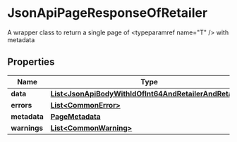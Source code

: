 

# JsonApiPageResponseOfRetailer

A wrapper class to return a single page of <typeparamref name=\"T\" /> with metadata

## Properties

| Name | Type | Description | Notes |
|------------ | ------------- | ------------- | -------------|
|**data** | [**List&lt;JsonApiBodyWithIdOfInt64AndRetailerAndRetailer&gt;**](JsonApiBodyWithIdOfInt64AndRetailerAndRetailer.md) |  |  |
|**errors** | [**List&lt;CommonError&gt;**](CommonError.md) |  |  [optional] |
|**metadata** | [**PageMetadata**](PageMetadata.md) |  |  |
|**warnings** | [**List&lt;CommonWarning&gt;**](CommonWarning.md) |  |  [optional] |



